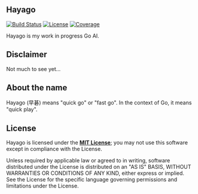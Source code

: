 ## Hayago

[![Build Status](https://img.shields.io/travis/sungiant/hayago)][travis]
[![License](https://img.shields.io/github/license/sungiant/hayago)][mit]
[![Coverage](https://codecov.io/gh/sungiant/hayago/branch/master/graph/badge.svg)][codecov]

Hayago is my work in progress Go AI.

## Disclaimer

Not much to see yet...

## About the name

Hayago (早碁) means "quick go" or "fast go". In the context of Go, it means "quick play".

## License

Hayago is licensed under the **[MIT License][mit]**; you may not use this software except in compliance with the License.

Unless required by applicable law or agreed to in writing, software
distributed under the License is distributed on an "AS IS" BASIS,
WITHOUT WARRANTIES OR CONDITIONS OF ANY KIND, either express or implied.
See the License for the specific language governing permissions and
limitations under the License.

[travis]: https://raw.githubusercontent.com/sungiant/zenith/hayago/LICENSE
[mit]: https://raw.githubusercontent.com/sungiant/zenith/hayago/LICENSE
[codecov]: https://codecov.io/gh/sungiant/hayago
